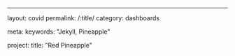 ---
layout: covid
permalink: /:title/
category: dashboards

meta:
  keywords: "Jekyll, Pineapple"

project:
  title: "Red Pineapple"
